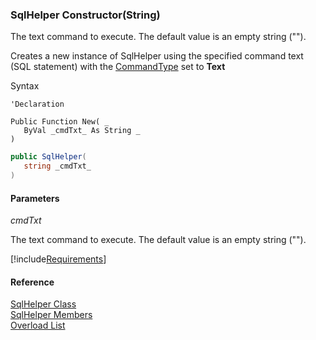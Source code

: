﻿### SqlHelper Constructor(String)

The text command to execute. The default value is an empty string ("").

Creates a new instance of SqlHelper using the specified command text (SQL statement) with the [CommandType](FChoice.Common~FChoice.Common.Data.SqlHelper~CommandType.md) set to **Text**

Syntax

```vbnet
'Declaration

Public Function New( _
   ByVal _cmdTxt_ As String _
)
```

```csharp
public SqlHelper( 
   string _cmdTxt_
)
```

#### Parameters

_cmdTxt_

The text command to execute. The default value is an empty string ("").

[!include[Requirements](../partials/requirements.md)]

#### Reference

[SqlHelper Class](FChoice.Common~FChoice.Common.Data.SqlHelper.md)  
[SqlHelper Members](FChoice.Common~FChoice.Common.Data.SqlHelper_members.md)  
[Overload List](FChoice.Common~FChoice.Common.Data.SqlHelper~_ctor.md)